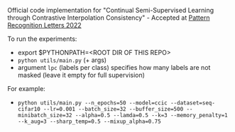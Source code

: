 Official code implementation for "Continual Semi-Supervised Learning through Contrastive Interpolation Consistency" - Accepted at [Pattern Recognition Letters 2022](https://www.sciencedirect.com/science/article/pii/S0167865522002458)  


To run the experiments:
  - export $PYTHONPATH=\<ROOT DIR OF THIS REPO\>
  - `python utils/main.py` (+ args)
  - argument `lpc` (labels per class) specifies how many labels are not masked (leave it empty for full supervision)

For example:
 - `python utils/main.py --n_epochs=50 --model=ccic --dataset=seq-cifar10 --lr=0.001 --batch_size=32 --buffer_size=500 --minibatch_size=32 --alpha=0.5 --lamda=0.5 --k=3 --memory_penalty=1 --k_aug=3 --sharp_temp=0.5 --mixup_alpha=0.75`
  
